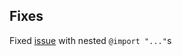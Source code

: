 ## Fixes

Fixed [issue](https://github.com/softprops/less-sbt/issues/32) with nested `@import "..."`s
